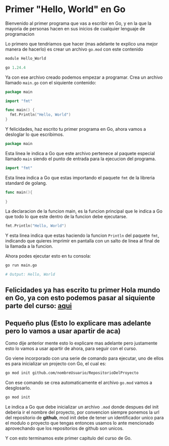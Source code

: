 # Primer "Hello, World" en Go

Bienvenido al primer programa que vas a escribir en Go, y en la que la mayoria de personas hacen en sus inicios de cualquier lenguaje de programacion

Lo primero que tendriamos que hacer (mas adelante te explico una mejor manera de hacerlo) es crear un archivo `go.mod` con este contenido


```mod
module Hello_World

go 1.24.4
```

Ya con ese archivo creado podemos empezar a programar. Crea un archivo llamado `main.go` con el siquiente contenido:

```go
package main

import "fmt"

func main() {
  fmt.Println("Hello, World")
}
```

Y felicidades, haz escrito tu primer programa en Go, ahora vamos a desloglar lo que escribimos.

```go
package main
```

Esta linea le indica a Go que este archivo pertenece al paquete especial llamado `main` siendo el punto de entrada para la ejecucion del programa.

```go
import "fmt"
```

Esta linea indica a Go que estas importando el paquete `fmt` de la libreria standard de golang.

```go
func main(){
  
}
```

La declaracion de la funcion main, es la funcion principal que le indica a Go que todo lo que este dentro de la funcion debe ejecutarse.

```go
fmt.Println("Hello, World")
```

Y esta linea indica que estas haciendo la funcion `Println` del paquete `fmt`, indicando que quieres imprimir en pantalla con un salto de linea al final de la
llamada a la funcion.

Ahora podes ejecutar esto en tu consola:

```bash
go run main.go

# Output: Hello, World
```

## Felicidades ya has escrito tu primer Hola mundo en Go, ya con esto podemos pasar al siquiente parte del curso: [aqui](../variablesAndConstants/README.md)


## Pequeño plus (Esto lo explicare mas adelante pero lo vamos a usar apartir de aca)

Como dije anterior mente esto lo explicare mas adelante pero justamente esto lo vamos a usar apartir de ahora, para seguir con el curso.

Go viene incorporado con una serie de comando para ejecutar, uno de ellos es para inicializar un projecto con Go, el cual es:

```bash
go mod init github.com/nombreUsuario/RepositorioDelProyecto
```

Con ese comando se crea automaticamente el archivo `go.mod` vamos a desglosarlo.

```bash
go mod init
```

Le indica a Go que debe inicializar un archivo `.mod` donde despues del init deberia ir el nombre del proyecto, por convencion siempre ponemos la
url del repositorio de **github**, mod init debe de tener un identificador unico para el modulo o proyecto que tengas entonces usamos lo ante mencionado
aprovechando que los repositorios de github son unicos.

Y con esto terminamos este primer capitulo del curso de Go.

